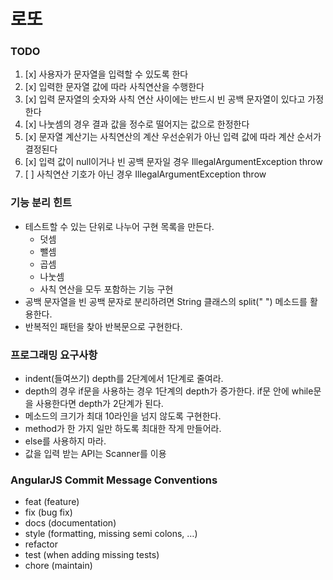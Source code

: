 # 로또

### TODO

1. [x] 사용자가 문자열을 입력할 수 있도록 한다
2. [x] 입력한 문자열 값에 따라 사칙연산을 수행한다
3. [x] 입력 문자열의 숫자와 사칙 연산 사이에는 반드시 빈 공백 문자열이 있다고 가정한다
4. [x] 나눗셈의 경우 결과 값을 정수로 떨어지는 값으로 한정한다
5. [x] 문자열 계산기는 사칙연산의 계산 우선순위가 아닌 입력 값에 따라 계산 순서가 결정된다
6. [x] 입력 값이 null이거나 빈 공백 문자일 경우 IllegalArgumentException throw
7. [ ] 사칙연산 기호가 아닌 경우 IllegalArgumentException throw

### 기능 분리 힌트

* 테스트할 수 있는 단위로 나누어 구현 목록을 만든다.
    * 덧셈
    * 뺄셈
    * 곱셈
    * 나눗셈
    * 사칙 연산을 모두 포함하는 기능 구현
* 공백 문자열을 빈 공백 문자로 분리하려면 String 클래스의 split(" ") 메소드를 활용한다.
* 반복적인 패턴을 찾아 반복문으로 구현한다.

### 프로그래밍 요구사항

* indent(들여쓰기) depth를 2단계에서 1단계로 줄여라.
* depth의 경우 if문을 사용하는 경우 1단계의 depth가 증가한다. if문 안에 while문을 사용한다면 depth가 2단계가 된다.
* 메소드의 크기가 최대 10라인을 넘지 않도록 구현한다.
* method가 한 가지 일만 하도록 최대한 작게 만들어라.
* else를 사용하지 마라.
* 값을 입력 받는 API는 Scanner를 이용

### AngularJS Commit Message Conventions

* feat (feature)
* fix (bug fix)
* docs (documentation)
* style (formatting, missing semi colons, …)
* refactor
* test (when adding missing tests)
* chore (maintain)
